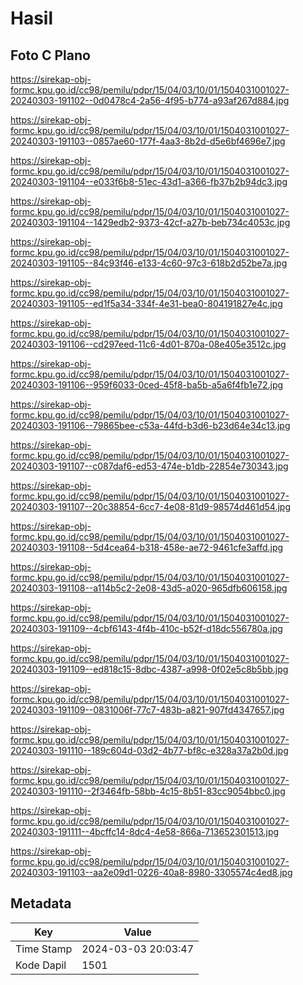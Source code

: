 # Hasil

## Foto C Plano

https://sirekap-obj-formc.kpu.go.id/cc98/pemilu/pdpr/15/04/03/10/01/1504031001027-20240303-191102--0d0478c4-2a56-4f95-b774-a93af267d884.jpg

https://sirekap-obj-formc.kpu.go.id/cc98/pemilu/pdpr/15/04/03/10/01/1504031001027-20240303-191103--0857ae60-177f-4aa3-8b2d-d5e6bf4696e7.jpg

https://sirekap-obj-formc.kpu.go.id/cc98/pemilu/pdpr/15/04/03/10/01/1504031001027-20240303-191104--e033f6b8-51ec-43d1-a366-fb37b2b94dc3.jpg

https://sirekap-obj-formc.kpu.go.id/cc98/pemilu/pdpr/15/04/03/10/01/1504031001027-20240303-191104--1429edb2-9373-42cf-a27b-beb734c4053c.jpg

https://sirekap-obj-formc.kpu.go.id/cc98/pemilu/pdpr/15/04/03/10/01/1504031001027-20240303-191105--84c93f46-e133-4c60-97c3-618b2d52be7a.jpg

https://sirekap-obj-formc.kpu.go.id/cc98/pemilu/pdpr/15/04/03/10/01/1504031001027-20240303-191105--ed1f5a34-334f-4e31-bea0-804191827e4c.jpg

https://sirekap-obj-formc.kpu.go.id/cc98/pemilu/pdpr/15/04/03/10/01/1504031001027-20240303-191106--cd297eed-11c6-4d01-870a-08e405e3512c.jpg

https://sirekap-obj-formc.kpu.go.id/cc98/pemilu/pdpr/15/04/03/10/01/1504031001027-20240303-191106--959f6033-0ced-45f8-ba5b-a5a6f4fb1e72.jpg

https://sirekap-obj-formc.kpu.go.id/cc98/pemilu/pdpr/15/04/03/10/01/1504031001027-20240303-191106--79865bee-c53a-44fd-b3d6-b23d64e34c13.jpg

https://sirekap-obj-formc.kpu.go.id/cc98/pemilu/pdpr/15/04/03/10/01/1504031001027-20240303-191107--c087daf6-ed53-474e-b1db-22854e730343.jpg

https://sirekap-obj-formc.kpu.go.id/cc98/pemilu/pdpr/15/04/03/10/01/1504031001027-20240303-191107--20c38854-6cc7-4e08-81d9-98574d461d54.jpg

https://sirekap-obj-formc.kpu.go.id/cc98/pemilu/pdpr/15/04/03/10/01/1504031001027-20240303-191108--5d4cea64-b318-458e-ae72-9461cfe3affd.jpg

https://sirekap-obj-formc.kpu.go.id/cc98/pemilu/pdpr/15/04/03/10/01/1504031001027-20240303-191108--a114b5c2-2e08-43d5-a020-965dfb606158.jpg

https://sirekap-obj-formc.kpu.go.id/cc98/pemilu/pdpr/15/04/03/10/01/1504031001027-20240303-191109--4cbf6143-4f4b-410c-b52f-d18dc556780a.jpg

https://sirekap-obj-formc.kpu.go.id/cc98/pemilu/pdpr/15/04/03/10/01/1504031001027-20240303-191109--ed818c15-8dbc-4387-a998-0f02e5c8b5bb.jpg

https://sirekap-obj-formc.kpu.go.id/cc98/pemilu/pdpr/15/04/03/10/01/1504031001027-20240303-191109--0831006f-77c7-483b-a821-907fd4347657.jpg

https://sirekap-obj-formc.kpu.go.id/cc98/pemilu/pdpr/15/04/03/10/01/1504031001027-20240303-191110--189c604d-03d2-4b77-bf8c-e328a37a2b0d.jpg

https://sirekap-obj-formc.kpu.go.id/cc98/pemilu/pdpr/15/04/03/10/01/1504031001027-20240303-191110--2f3464fb-58bb-4c15-8b51-83cc9054bbc0.jpg

https://sirekap-obj-formc.kpu.go.id/cc98/pemilu/pdpr/15/04/03/10/01/1504031001027-20240303-191111--4bcffc14-8dc4-4e58-866a-713652301513.jpg

https://sirekap-obj-formc.kpu.go.id/cc98/pemilu/pdpr/15/04/03/10/01/1504031001027-20240303-191103--aa2e09d1-0226-40a8-8980-3305574c4ed8.jpg


## Metadata

| Key        | Value               |
| ---------- | ------------------- |
| Time Stamp | 2024-03-03 20:03:47 |
| Kode Dapil | 1501                |



